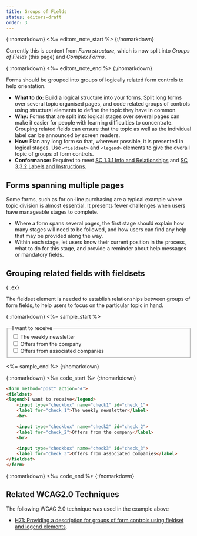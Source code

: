 ```yaml
---
title: Groups of Fields
status: editors-draft
order: 3
---
```


{::nomarkdown}
<%= editors_note_start %>
{:/nomarkdown}

Currently this is content from _Form structure_, which is now split into _Groups of Fields_ (this page) and _Complex Forms_.

{::nomarkdown}
<%= editors_note_end %>
{:/nomarkdown}

Forms should be grouped into groups of logically related form controls to help orientation.

- **What to do:** Build a logical structure into your forms. Split long forms over several topic organised pages, and code related groups of controls using structural elements to define the topic they have in common.
- **Why:** Forms that are split into logical stages over several pages can make it easier for people with learning difficulties to concentrate. Grouping related fields can ensure that the topic as well as the individual label can be announced by screen readers.
- **How:** Plan any long form so that, wherever possible, it is presented in logical stages. Use `<fieldset>` and `<legend>` elements to give the overall topic of groups of form controls.
- **Conformance:** Required to meet [SC 1.3.1 Info and Relationships](http://www.w3.org/WAI/WCAG20/quickref/20120103/#content-structure-separation-programmatic) and [SC 3.3.2 Labels and Instructions](http://www.w3.org/WAI/WCAG20/quickref/20120103/#minimize-error-cues).

## Forms spanning multiple pages

Some forms, such as for on-line purchasing are a typical example where topic division is almost essential. It presents fewer challenges when users have manageable stages to complete.

- Where a form spans several pages, the first stage should explain how many stages will need to be followed, and how users can find any help that may be provided along the way.
- Within each stage, let users know their current position in the process, what to do for this stage, and provide a reminder about help messages or mandatory fields.

## Grouping related fields with fieldsets
{:.ex}

The fieldset element is needed to establish relationships between groups of form fields, to help users to focus on the particular topic in hand.

{::nomarkdown}
<%= sample_start %>

<form method="post" action="#">
<fieldset>
<legend>I want to receive</legend>
	<input type="checkbox" name="check1" id="check_1"> <label for="check_1">The weekly newsletter</label> <br>
	<input type="checkbox" name="check2" id="check_2"> <label for="check_2">Offers from the company</label> <br>
	<input type="checkbox" name="check3" id="check_3"> <label for="check_3">Offers from associated companies</label>
</fieldset>
</form>

<%= sample_end %>
{:/nomarkdown}

{::nomarkdown}
<%= code_start %>
{:/nomarkdown}

~~~ html
<form method="post" action="#">
<fieldset>
<legend>I want to receive</legend>
	<input type="checkbox" name="check1" id="check_1">
	<label for="check_1">The weekly newsletter</label>
	<br>

	<input type="checkbox" name="check2" id="check_2">
	<label for="check_2">Offers from the company</label>
	<br>

	<input type="checkbox" name="check3" id="check_3">
	<label for="check_3">Offers from associated companies</label>
</fieldset>
</form>
~~~

{::nomarkdown}
<%= code_end %>
{:/nomarkdown}



## Related WCAG2.0 Techniques

The following WCAG 2.0 technique was used in the example above

- [H71: Providing a description for groups of form controls using fieldset and legend elements](http://www.w3.org/TR/WCAG20-TECHS/H71.html).
